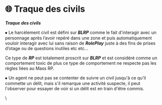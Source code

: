 # 🌐 Traque des civils

_**Traque des civils**_



⦁ Le harcèlement civil est défini sur _**BLRP**_ comme le fait d'interagir avec un personnage après l’avoir repéré dans une zone et puis automatiquement vouloir interagir avec lui sans raison de _**RolePlay**_ juste à des fins de prises d’otage ou de questions inutiles etc etc…&#x20;

Ce type de _**RP**_ est totalement proscrit sur _**BLRP**_ et est considéré comme un comportement toxic de plus ce type de comportement ne respecte pas les règles liées au Mass RP.&#x20;

⦁ Un agent ne peut pas se contenter de suivre un civil jusqu'à ce qu'il commette un délit, mais s'il remarque une activité suspecte, il peut l'observer pour essayer de voir si un délit est en train d'être commis.

\
